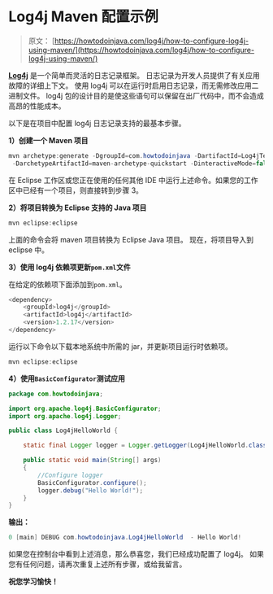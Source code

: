 # Log4j Maven 配置示例

> 原文： [https://howtodoinjava.com/log4j/how-to-configure-log4j-using-maven/](https://howtodoinjava.com/log4j/how-to-configure-log4j-using-maven/)

[**Log4j**](https://logging.apache.org/log4j/1.2/ "log4j home page") 是一个简单而灵活的日志记录框架。 日志记录为开发人员提供了有关应用故障的详细上下文。 使用 log4j 可以在运行时启用日志记录，而无需修改应用二进制文件。 log4j 包的设计目的是使这些语句可以保留在出厂代码中，而不会造成高昂的性能成本。

以下是在项目中配置 log4j 日志记录支持的最基本步骤。

**1）创建一个 Maven 项目**

```java
mvn archetype:generate -DgroupId=com.howtodoinjava -DartifactId=Log4jTestProject
 -DarchetypeArtifactId=maven-archetype-quickstart -DinteractiveMode=false
```

在 Eclipse 工作区或您正在使用的任何其他 IDE 中运行上述命令。如果您的工作区中已经有一个项目，则直接转到步骤 3。

**2）将项目转换为 Eclipse 支持的 Java 项目**

```java
mvn eclipse:eclipse
```

上面的命令会将 maven 项目转换为 Eclipse Java 项目。 现在，将项目导入到 eclipse 中。

**3）使用 log4j 依赖项更新`pom.xml`文件**

在给定的依赖项下面添加到`pom.xml`。

```java
<dependency>
	<groupId>log4j</groupId>
	<artifactId>log4j</artifactId>
	<version>1.2.17</version>
</dependency>

```

运行以下命令以下载本地系统中所需的 jar，并更新项目运行时依赖项。

```java
mvn eclipse:eclipse
```

**4）使用`BasicConfigurator`测试应用**

```java
package com.howtodoinjava;

import org.apache.log4j.BasicConfigurator;
import org.apache.log4j.Logger;

public class Log4jHelloWorld {

	static final Logger logger = Logger.getLogger(Log4jHelloWorld.class);

	public static void main(String[] args)
	{
		//Configure logger
		BasicConfigurator.configure();
		logger.debug("Hello World!");
	}
}

```

**输出：**

```java
0 [main] DEBUG com.howtodoinjava.Log4jHelloWorld  - Hello World!
```

如果您在控制台中看到上述消息，那么恭喜您，我们已经成功配置了 log4j。 如果您有任何问题，请再次重复上述所有步骤，或给我留言。

**祝您学习愉快！**